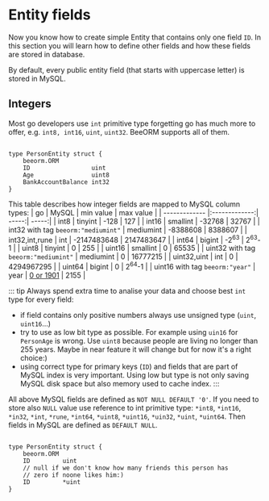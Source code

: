 # Entity fields

Now you know how to create simple Entity that contains
only one field `ID`. In this section you will learn how to define
other fields and how these fields are stored in database.

By default, every public entity field (that starts with uppercase letter)
is stored in MySQL.

## Integers

Most go developers use `int` primitive type forgetting go has much more to offer, 
e.g. `int8, int16`, `uint`, `uint32`. BeeORM supports all of them.

```go{5-7}

type PersonEntity struct {
    beeorm.ORM
    ID                 uint
    Age                uint8
    BankAccountBalance int32
}
```

This table describes how integer fields are mapped to MySQL column types:
| go        | MySQL         | min value  | max value  |
| ------------- |:-------------:| -----:| -----:|
| int8      | tinyint  | -128 | 127 |
| int16      | smallint      |   -32768 | 32767 |
| int32 with tag `beeorm:"mediumint"` | mediumint      |    -8388608 | 8388607 |
| int32,int,rune | int      |    	-2147483648 | 	2147483647 |
| int64 | bigint      |    	-2<sup>63</sup> | 	2<sup>63</sup>-1 |
| uint8      | tinyint | 0 | 255 |
| uint16      | smallint      |   0 | 65535 |
| uint32 with tag `beeorm:"mediumint"` | mediumint      |    0 | 16777215 |
| uint32,uint | int      |    	0 | 	4294967295 |
| uint64 | bigint      |    	0 | 	2<sup>64</sup>-1 |
| uint16 with tag `beeorm:"year"` | year      |    [0 or 1901](https://dev.mysql.com/doc/refman/8.0/en/year.html) | 2155 |

::: tip
Always spend extra time to analise your data and choose best `int` type for every field:
 * if field contains only positive numbers always use unsigned type (`uint`, `uint16`...)
 * try to use as low bit type as possible. For example using `uin16` for `PersonAge` is wrong. 
   Use `uint8` because people are living no longer than 255 years. Maybe in near feature it will change 
   but for now it's a right choice:)
 * using correct type for primary keys (`ID`) and fields that are part of MySQL index is very important.
Using low but type is not only saving MySQL disk space but also memory used to cache index. 
:::

All above MySQL fields are defined as `NOT NULL DEFAULT '0'`. If you need to store also `NULL` value use
reference to int primitive type: `*int8`, `*int16`, `*in32`, `*int`, `*rune`, `*int64`, `*uint8`, `*uint16`, `*uin32`, 
`*uint`, `*uint64`. Then fields in MySQL are defined as `DEFAULT NULL`.

```go{7}

type PersonEntity struct {
    beeorm.ORM
    ID         uint
    // null if we don't know how many friends this person has
    // zero if noone likes him:)
    ID         *uint
}
```

